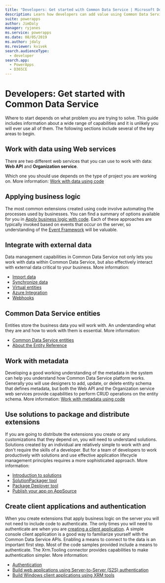 ```yaml
---
title: "Developers: Get started with Common Data Service | Microsoft Docs"
description: Learn how developers can add value using Common Data Service in PowerApps.
suite: powerapps
author: JimDaly
manager: ryjones
ms.service: powerapps
ms.date: 08/05/2019
ms.author: jdaly
ms.reviewer: kvivek
search.audienceType: 
  - developer
search.app: 
  - PowerApps
  - D365CE
---
```


# Developers: Get started with Common Data Service

Where to start depends on what problem you are trying to solve. This guide includes information about a wide range of capabilities and it is unlikely you will ever use all of them. The following sections include several of the key areas to begin.

## Work with data using Web services

There are two different web services that you can use to work with data: **Web API** and **Organization service**. 

Which one you should use depends on the type of project you are working on. More information: [Work with data using code](work-with-data-cds.md)

## Applying business logic

The most common extensions created using code involve automating the processes used by businesses. You can find a summary of options available for you in [Apply business logic with code](apply-business-logic-with-code.md). Each of these approaches are typically invoked based on events that occur on the server, so understanding of the [Event Framework](event-framework.md) will be valuable.

## Integrate with external data

Data management capabilities in Common Data Service not only lets you work with data within Common Data Service, but also effectively interact with external data critical to your business. More information: 

- [Import data](/powerapps/developer/common-data-service/import-data)
- [Synchronize data](/powerapps/developer/common-data-service/data-synchronization)
- [Virtual entities](/powerapps/developer/common-data-service/virtual-entities/get-started-ve)
- [Azure Integration](/powerapps/developer/common-data-service/azure-integration)
- [Webhooks](/powerapps/developer/common-data-service/use-webhooks
)

## Common Data Service entities

Entities store the business data you will work with. An understanding what they are and how to work with them is essential.
More information:

- [Common Data Service entities](entities.md)
- [About the Entity Reference](reference/about-entity-reference.md)

## Work with metadata

Developing a good working understanding of the metadata in the system can help you understand how Common Data Service platform works. Generally you will use designers to add, update, or delete entity schema that defines metadata, but both the Web API and the Organization service web services provide capabilities to perform CRUD operations on the entity schema. More information: [Work with metadata using code](metadata-services.md) 

## Use solutions to package and distribute extensions

If you are going to distribute the extensions you create or any customizations that they depend on, you will need to understand solutions. Solutions created by an individual are relatively simple to work with and don't require the skills of a developer. But for a team of developers to work productively with solutions and use effective application lifecycle management principles requires a more sophisticated approach. More information:

 - [Introduction to solutions](introduction-solutions.md)
 - [SolutionPackager tool](compress-extract-solution-file-solutionpackager.md)
 - [Package Deployer tool](./package-deployer/create-packages-package-deployer.md)
 - [Publish your app on AppSource](publish-app-appsource.md)

## Create client applications and authentication

When you create extensions that apply business logic on the server you will not need to include code to authenticate. The only times you will need to authenticate are when you are [creating a client application](/powerapps/developer/common-data-service/connect-cds). A simple console client application is a good way to familiarize yourself with the Common Data Service APIs. Enabling a means to connect to the data is an important first step. Most of the code samples provided include a means to authenticate. The Xrm.Tooling connector provides capabilities to make authentication simpler. More information:

- [Authentication](authentication.md)
- [Build web applications using Server-to-Server (S2S) authentication](/powerapps/developer/common-data-service/build-web-applications-server-server-s2s-authentication)
- [Build Windows client applications using XRM tools](/powerapps/developer/common-data-service/xrm-tooling/build-windows-client-applications-xrm-tools)
